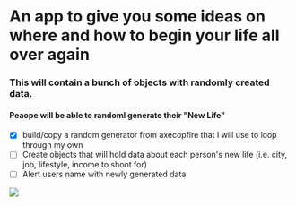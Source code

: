 # An app to give you some ideas on where and how to begin your life all over again
### This will contain a bunch of objects with randomly created data.
#### Peaope will be able to randoml generate their "New Life"

- [X] build/copy a random generator from axecopfire that I will use to loop through my own 
- [ ] Create objects that will hold data about each person's new life (i.e. city, job, lifestyle, income to shoot for)
- [ ] Alert users name with newly generated data

![](view.jpeg)

